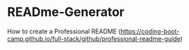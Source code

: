 # READme-Generator

How to create a Professional README (https://coding-boot-camp.github.io/full-stack/github/professional-readme-guide)